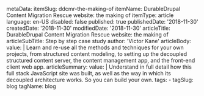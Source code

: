 metaData:
    itemSlug: ddcmr-the-making-of
    itemName: DurableDrupal Content Migration Rescue website: the making of
    itemType: article
    language: en-US
    disabled: false
    published: true
    publishedDate: '2018-11-30'
    createdDate: '2018-11-30'
    modifiedDate: '2018-11-30'
articleTitle: DurableDrupal Content Migration Rescue website: the making of
articleSubTitle: Step by step case study
author: 'Victor Kane'
articleBody:
    value: |
        Learn and re-use all the methods and techniques for your own projects, from structured content modeling, to setting up the decoupled structured content server, the content management app, and the front-end client web app.
articleSummary:
    value: |
        Understand in full detail how this full stack JavaScript site was built, as well as the way in which its decoupled architecture works. So you can build your own.
tags:
    - tagSlug: blog
      tagName: blog
